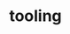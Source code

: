 ---
category: [tooling] #Category ID.
hue: var(--c-themeHueOrange ) #Category hue. See note [1].
title: tooling #Category title.
description: All posts regarding tooling can be found here.
---